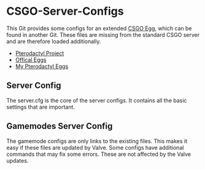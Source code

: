 # CSGO-Server-Configs
This Git provides some configs for an extended [CSGO Egg](https://github.com/Mashlex/Pterodactyl-Eggs/blob/199753a61b2bc9f04b5c4e3f6ecd1fea73615fb2/egg-counter--strike--global-offensive.json), which can be found in another Git. These files are missing from the standard CSGO server and are therefore loaded additionally.
* [Pterodactyl Project](https://pterodactyl.io/)
* [Offical Eggs](https://github.com/parkervcp/eggs)
* [My Pterodactyl Eggs](https://github.com/Mashlex/Pterodactyl-Eggs)
## Server Config
The server.cfg is the core of the server configs. It contains all the basic settings that are important.
## Gamemodes Server Config
The gamemode configs are only links to the existing files. This makes it easy if these files are updated by Valve. Some configs have additional commands that may fix some errors. These are not affected by the Valve updates.
